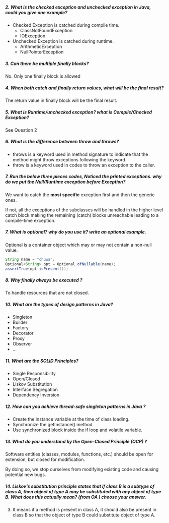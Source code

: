 ##### 2. What is the checked exception and unchecked exception in Java, could you give one example?

- Checked Exception is catched during compile time.
  - ClassNotFoundException
  - IOException
- Unchecked Exception is catched during runtime.
  - ArithmeticException
  - NullPointerException

##### 3. Can there be multiple finally blocks?

No. Only one finally block is allowed

##### 4. When both catch and finally return values, what will be the final result?

The return value in finally block will be the final result.

##### 5. What is Runtime/unchecked exception? what is Compile/Checked Exception?

See Question 2

##### 6. What is the difference between throw and throws?

- throws is a keyword used in method signature to indicate that the method might throw exceptions following the keyword.
- throw is a keyword used in codes to throw an exception to the caller.

##### 7. Run the below three pieces codes, Noticed the printed exceptions. why do we put the Null/Runtime exception before Exception?

We want to catch the **most specific** exception first and then the generic ones.

If not, all the exceptions of the subclasses will be handled in the higher level catch block making the remaining (catch) blocks unreachable leading to a compile-time exception.

##### 7. What is optional? why do you use it? write an optional example.

Optional is a container object which may or may not contain a non-null value.

```java
String name = "chuwa";
Optional<String> opt = Optional.ofNullable(name);
assertTrue(opt.isPresent());
```

##### 8. Why finally always be executed ?

To handle resources that are not closed.

##### 10. What are the types of design patterns in Java?

- Singleton
- Builder
- Factory
- Decorator
- Proxy
- Observer
- ...

##### 11. What are the SOLID Principles?

- Single Responsibility
- Open/Closed
- Liskov Substitution
- Interface Segregation
- Dependency Inversion

##### 12. How can you achieve thread-safe singleton patterns in Java ?

- Create the instance variable at the time of class loading.
- Synchronize the getInstance() method.
- Use synchronized block inside the if loop and volatile variable.

##### 13. What do you understand by the Open-Closed Principle (OCP) ?

Software entities (classes, modules, functions, etc.) should be open for extension, but closed for modification.

By doing so, we stop ourselves from modifying existing code and causing potential new bugs.

##### 14. Liskov’s substitution principle states that if class B is a subtype of class A, then object of type A may be substituted with any object of type B. What does this actually mean? (from OA ) choose your answer.

3. It means if a method is present in class A, it should also be present in class B so that the object of type B could substitute object of type A.